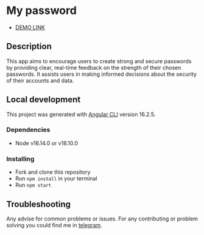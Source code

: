 # My password
- [DEMO LINK](https://vonatlus.github.io/my-password/)

## Description

This app aims to encourage users to create strong and secure passwords by providing clear, real-time feedback on the strength of their chosen passwords. It assists users in making informed decisions about the security of their accounts and data.

## Local development

This project was generated with [Angular CLI](https://github.com/angular/angular-cli) version 16.2.5.

### Dependencies
* Node v16.14.0 or v18.10.0

### Installing
* Fork and clone this repository
* Run `npm install` in your terminal
* Run `npm start`

## Troubleshooting

Any advise for common problems or issues.
For any contributing or problem solving you could find me in [telegram](https://t.me/Sultanov_Aleksandre).

